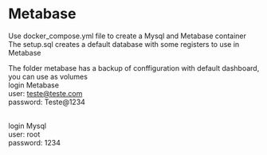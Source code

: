 # Metabase

Use docker_compose.yml file to create a Mysql and Metabase container<br />
The setup.sql creates a default database with some registers to use in Metabase<br />

The folder metabase has a backup of conffiguration with default dashboard, you can use as volumes <br />
login Metabase<br />
user: teste@teste.com<br />
password: Teste@1234<br /><br />

login Mysql<br /> 
user: root<br />
password: 1234<br /><br />
